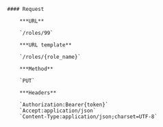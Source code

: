     #### Request

        ***URL**

        `/roles/99`

        ***URL template**

        `/roles/{role_name}`

        ***Method**

        `PUT`

        ***Headers**

        `Authorization:Bearer{token}`
        `Accept:application/json`
        `Content-Type:application/json;charset=UTF-8`
